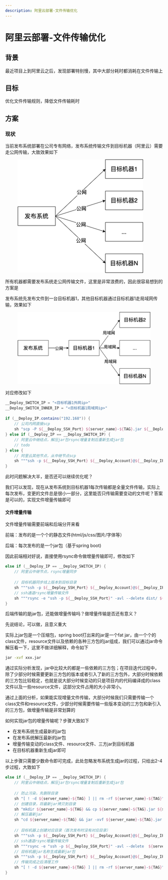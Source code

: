 ```yaml
---
description: 阿里云部署-文件传输优化
---
```


# 阿里云部署-文件传输优化

## 背景

最近项目上到阿里云之后，发现部署特别慢，其中大部分耗时都消耗在文件传输上

## 目标

优化文件传输规则，降低文件传输耗时

## 方案

### 现状

当前发布系统部署在公司专有网络，发布系统传输文件到目标机器（阿里云）需要走公网传输，大致效果如下

<figure><img src="../.gitbook/assets/deploy1.drawio (1).png" alt=""><figcaption></figcaption></figure>

所有机器都需要发布系统走公网传输文件，这里是非常浪费的，因此很容易想到的方案是

发布系统先发布文件到一台目标机器1，其他目标机器通过目标机器1走局域网传输，效果如下

<figure><img src="../.gitbook/assets/deploy2.drawio.png" alt=""><figcaption></figcaption></figure>

对应修改如下

```groovy
__Deploy_SWITCH_IP = "<目标机器1外网ip>"
__Deploy_SWITCH_INNER_IP = "<目标机器1局域网ip>"

if (__Deploy_IP.contains("192.168")) {
	// 公司内网直接scp
	sh "scp -P ${__Deploy_SSH_Port} ${server_name}-${TAG}.jar ${__Deploy_Account}@${__Deploy_IP}:${__Deploy_Dir}"
} else if (__Deploy_IP == __Deploy_SWITCH_IP) {
	// 阿里云中继结点，解压jar包rsync增量复制后重新生成jar包
	// todo
} else {
	// 阿里云其他节点，从中继节点scp
	sh """ssh -p ${__Deploy_SSH_Port} ${__Deploy_Account}@${__Deploy_IP} "scp -P ${__Deploy_SSH_Port} root@${__Deploy_SWITCH_INNER_IP}:${__Deploy_Dir}/${server_name}-${TAG}.jar ${__Deploy_Dir}" """
}							   
```

此时问题解决大半，是否还可以继续优化呢？

我们可以发现，现在从发布系统到目标机器1每次传输都是全量文件传输，实际上每次发布，变更的文件总是很小一部分，这里能否只传输需要变动的文件呢？答案是可以的，实现文件增量传输即可

#### 文件增量传输

文件增量传输需要前端和后端分开来看

前端：发布的是一个个的静态文件(html/js/css/图片/字体等）

后端：每次发布的是一个jar包（基于spring boot)

因此前端相对好说，直接使用rsync命令做增量传输即可，修改如下

```groovy
else if (__Deploy_IP == __Deploy_SWITCH_IP) {
	// 阿里云中继节点，rsync增量同步
	
	// 目标机器同步线上版本到目标目录
	sh """ssh -p ${__Deploy_SSH_Port} ${__Deploy_Account}@${__Deploy_IP} "[ ! -d ${__Deploy_Dir} ] || cp -r ${__Deploy_Dir}/* ${__Deploy_Version} || echo 1 > /dev/null" """
	// ssh通道rsync增量传输文件
	sh """rsync -e "ssh -p ${__Deploy_SSH_Port}" -avl --delete dist/ ${__Deploy_Account}@${__Deploy_IP}:${__Deploy_Version}"""
}
```

后端传输的是jar包，还能做增量传输吗？做增量传输是否还有意义？

先说结论，可以做，且意义重大

实际上jar包是一个压缩包，spring boot打出来的jar是一个fat jar，由一个个的class文件，resource文件以及依赖的各种三方包的jar组成，我们可以通过jar命令解压看一下，这里不做详细解释，命令如下

```bash
jar -xvf xxx.jar
```

通过实际分析发现，jar中比较大的都是一些依赖的三方包；在项目迭代过程中，除了少部分时候需要更新三方包的版本或者引入了新的三方包外，大部分时候依赖的三方包比较稳定，也就是说大部分时候变动的只是项目内的代码编译成的class文件以及一些resource文件，这部分文件占用的大小非常小。

通过上面的分析，如果能实现增量文件传输，大部分时候我们只需要传输一个class文件和resource文件，少部分时候需要传输一些版本变动的三方包和新引入的三方包，做增量传输是非常划算的

如何实现jar包的增量传输呢？步骤大致如下

* 在发布系统生成最新的jar包
* 在发布系统解压最新的jar包
* 增量传输变动的class文件、resource文件、三方jar到目标机器
* 在目标机器重新生成jar即可

以上步骤只需要少数命令即可完成，此处忽略发布系统生成jar的过程，只给出2-4步过程，大致如下

```groovy
else if (__Deploy_IP == __Deploy_SWITCH_IP) {
	// 阿里云中继结点，解压jar包rsync增量复制后重新生成jar包
	
	// 防止污染，先删除目录
	sh "[ ! -d ${server_name}-${TAG} ] || rm -rf ${server_name}-${TAG}" 
	// 创建目录，将最新jar拷贝到目录
	sh "mkdir ${server_name}-${TAG} && cp ${server_name}-${TAG}.jar ${server_name}-${TAG}/"
	// 解压最新jar
	sh "cd ${server_name}-${TAG} && jar -xvf ${server_name}-${TAG}.jar && rm -rf ${server_name}-${TAG}.jar && cd .."
	
	// 目标机器上创建对应目录（首次发布时没有对应目录）
	sh """ssh -p ${__Deploy_SSH_Port} ${__Deploy_Account}@${__Deploy_IP} "[ -d ${__Deploy_Dir}/${server_name} ] || mkdir -p ${__Deploy_Dir}/${server_name}" """
	// ssh通道rsync增量传输文件
	sh """rsync -e "ssh -p ${__Deploy_SSH_Port}" -avl --delete  ${server_name}-${TAG}/  ${__Deploy_Account}@${__Deploy_IP}:${__Deploy_Dir}/${server_name}"""
	// 目标机器jar名称生成最新jar包
	sh """ssh -p ${__Deploy_SSH_Port} ${__Deploy_Account}@${__Deploy_IP} "cd ${__Deploy_Dir}/${server_name} && jar cvfm0 ../${server_name}-${TAG}.jar META-INF/MANIFEST.MF ./" """
	// 传输完成之后清理工作
	sh "[ ! -d ${server_name}-${TAG} ] || rm -rf ${server_name}-${TAG}"
}

```

